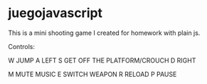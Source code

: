 # juegojavascript

This is a mini shooting game I created for homework with plain js.

Controls:

W JUMP
A LEFT
S GET OFF THE PLATFORM/CROUCH
D RIGHT

M MUTE MUSIC
E SWITCH WEAPON
R RELOAD
P PAUSE

